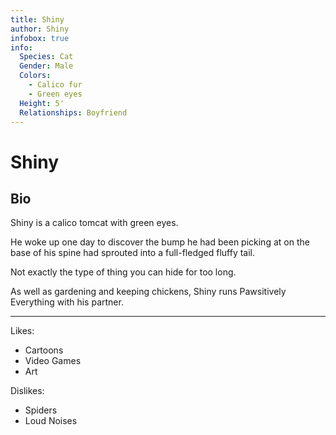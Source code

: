 ```yaml
---
title: Shiny
author: Shiny
infobox: true
info:
  Species: Cat
  Gender: Male
  Colors:
    - Calico fur
    - Green eyes
  Height: 5'
  Relationships: Boyfriend
---
```


Shiny
=======

## Bio

Shiny is a calico tomcat with green eyes.

He woke up one day to discover the bump he had been picking at on the base of his spine had sprouted into a full-fledged fluffy tail.

Not exactly the type of thing you can hide for too long.

As well as gardening and keeping chickens, Shiny runs Pawsitively Everything with his partner.

---

Likes:

  * Cartoons
  * Video Games
  * Art

Dislikes:

  * Spiders
  * Loud Noises
